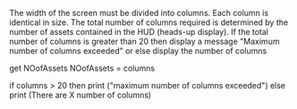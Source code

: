 The width of the screen must be divided into columns. Each column is identical in size. The total number of columns required is determined by the number of assets contained in the HUD (heads-up display). If the total number of columns is greater than 20 then display a message "Maximum number of columns exceeded" or else display the number of columns

get NOofAssets
NOofAssets = columns

if columns > 20 then
    print ("maximum number of columns exceeded")
else
    print (There are X number of columns)